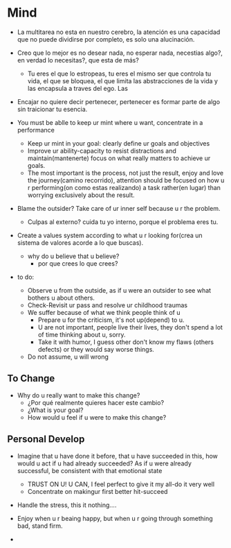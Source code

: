 # Mind

* La multitarea no esta en nuestro cerebro, la atención es una capacidad que no puede dividirse por completo, es solo una alucinación.

* Creo que lo mejor es no desear nada, no esperar nada, necestias algo?, en verdad lo necesitas?, que esta de más? 
	- Tu eres el que lo estropeas, tu eres el mismo ser que controla tu vida, el que se bloquea, el que limita las abstracciones de la vida y las encapsula a traves del ego. Las

* Encajar no quiere decir pertenecer, pertenecer es formar parte de algo sin traicionar tu esencia.

* You must be ablle to keep ur mint where u want, concentrate in a performance
	- Keep ur mint in your goal: clearly define ur goals and objectives
	- Improve ur ability-capacity to resist distractions and maintain(mantenerte) focus on what really matters to achieve ur goals.
	- The most important is the process, not just the result, enjoy and love the journey(camino recorrido), attention should be focused on how u r performing(on como estas realizando) a task rather(en lugar) than worrying exclusively about the result.

- Blame the outsider? Take care of ur inner self because u r the problem.
	- Culpas al externo? cuida tu yo interno, porque el problema eres tu.	

- Create a values system according to what u r looking for(crea un sistema de valores acorde a lo que buscas).
	- why do u believe that u believe?
		- por que crees lo que crees?

- to do:
	- Observe u from the outside, as if u were an outsider to see what bothers u about others.
	- Check-Revisit ur pass and resolve ur childhood traumas
	- We suffer because of what we think people think of u
		- Prepare u for the criticism, it's not up(depend) to u.
		- U are not important, people live their lives, they don't spend a lot of time thinking about u, sorry.
		- Take it with humor, I guess other don't know my flaws (others defects) or they would say worse things.
	- Do not assume, u will wrong

## To Change

- Why do u really want to make this change?
	- ¿Por qué realmente quieres hacer este cambio?
	- ¿What is your goal?
	- How would u feel if u were to make this change?

## Personal Develop

* Imagine that u have done it before, that u have succeeded in this, how would u act if u had already succeeded? As if u were already successful, be consistent with that emotional state
	- TRUST ON U! U CAN, I feel perfect to give it my all-do it very well
	- Concentrate on makingur first better hit-succeed

* Handle the stress, this it nothing....
* Enjoy when u r beaing happy, but when u r going through something bad, stand firm.
* 
